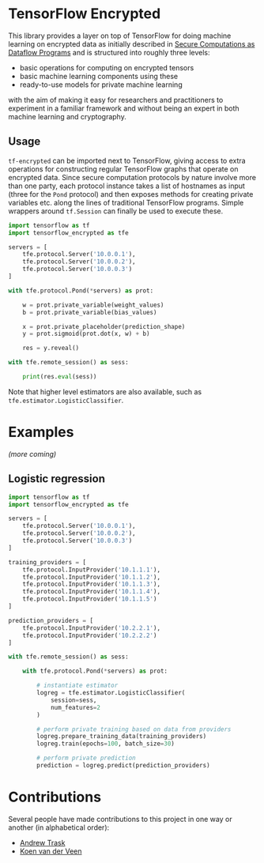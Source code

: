 # TensorFlow Encrypted

This library provides a layer on top of TensorFlow for doing machine learning on encrypted data as initially described in [Secure Computations as Dataflow Programs](https://mortendahl.github.io/2018/03/01/secure-computation-as-dataflow-programs/) and is structured into roughly three levels: 

- basic operations for computing on encrypted tensors
- basic machine learning components using these
- ready-to-use models for private machine learning

with the aim of making it easy for researchers and practitioners to experiment in a familiar framework and without being an expert in both machine learning and cryptography.

## Usage

`tf-encrypted` can be imported next to TensorFlow, giving access to extra operations for constructing regular TensorFlow graphs that operate on encrypted data. Since secure computation protocols by nature involve more than one party, each protocol instance takes a list of hostnames as input (three for the `Pond` protocol) and then exposes methods for creating private variables etc. along the lines of traditional TensorFlow programs. Simple wrappers around `tf.Session` can finally be used to execute these.

```python
import tensorflow as tf
import tensorflow_encrypted as tfe

servers = [
    tfe.protocol.Server('10.0.0.1'),
    tfe.protocol.Server('10.0.0.2'),
    tfe.protocol.Server('10.0.0.3')
]

with tfe.protocol.Pond(*servers) as prot:

    w = prot.private_variable(weight_values)
    b = prot.private_variable(bias_values)

    x = prot.private_placeholder(prediction_shape)
    y = prot.sigmoid(prot.dot(x, w) + b)

    res = y.reveal()

with tfe.remote_session() as sess:

    print(res.eval(sess))
```

Note that higher level estimators are also available, such as `tfe.estimator.LogisticClassifier`.

# Examples

<em>(more coming)</em>

## Logistic regression

```python
import tensorflow as tf
import tensorflow_encrypted as tfe

servers = [
    tfe.protocol.Server('10.0.0.1'),
    tfe.protocol.Server('10.0.0.2'),
    tfe.protocol.Server('10.0.0.3')
]

training_providers = [
    tfe.protocol.InputProvider('10.1.1.1'),
    tfe.protocol.InputProvider('10.1.1.2'),
    tfe.protocol.InputProvider('10.1.1.3'),
    tfe.protocol.InputProvider('10.1.1.4'),
    tfe.protocol.InputProvider('10.1.1.5')
]

prediction_providers = [
    tfe.protocol.InputProvider('10.2.2.1'),
    tfe.protocol.InputProvider('10.2.2.2')
]

with tfe.remote_session() as sess:

    with tfe.protocol.Pond(*servers) as prot:

        # instantiate estimator
        logreg = tfe.estimator.LogisticClassifier(
            session=sess,
            num_features=2
        )

        # perform private training based on data from providers
        logreg.prepare_training_data(training_providers)
        logreg.train(epochs=100, batch_size=30)

        # perform private prediction
        prediction = logreg.predict(prediction_providers)
```

# Contributions

Several people have made contributions to this project in one way or another (in alphabetical order):
- [Andrew Trask](https://github.com/iamtrask)
- [Koen van der Veen](https://github.com/koenvanderveen)
